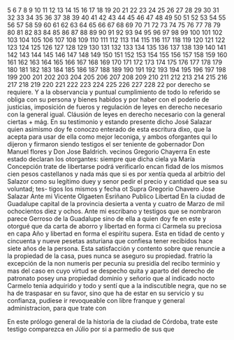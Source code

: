 5 6 7 8 9 10 11 12 13 14 15 16 17 18 19 20 21 22 23 24 25 26 27 28 29 30 31 32 33 34 35 36 37 38 39 40 41 42 43 44 45 46 47 48 49 50 51 52 53 54 55 56 57 58 59 60 61 62 63 64 65 66 67 68 69 70 71 72 73 74 75 76 77 78 79 80 81 82 83 84 85 86 87 88 89 90 91 92 93 94 95 96 97 98 99 100 101 102 103 104 105 106 107 108 109 110 111 112 113 114 115 116 117 118 119 120 121 122 123 124 125 126 127 128 129 130 131 132 133 134 135 136 137 138 139 140 141 142 143 144 145 146 147 148 149 150 151 152 153 154 155 156 157 158 159 160 161 162 163 164 165 166 167 168 169 170 171 172 173 174 175 176 177 178 179 180 181 182 183 184 185 186 187 188 189 190 191 192 193 194 195 196 197 198 199 200 201 202 203 204 205 206 207 208 209 210 211 212 213 214 215 216 217 218 219 220 221 222 223 224 225 226 227 228 22
por derecho se requiere. Y a la observancia y puntual cumplimiento de todo lo referido se obliga con su persona y bienes habidos y por haber con el poderio de justicias, imposición de fueros y regulación de leyes en derecho necesario con la general igual.
Cláusión de leyes en derecho necesario con la general ciertas + mág. En su testimonio y estando presente dicho José Salazar quien asimismo doy fe conoczo enterado de esta escritura dixo, que la acepta para usar de ella como mejor leconiga, y
ambos oforgantes qui lo dijeron y firmaron siendo testigos el ser teniente de gobernador Don Manuel flores y Don Jose Baldrich.
vecinos Gregorio Chayerra
En este estado declaran los otorgantes: siempre que dicha ciela ya María Concepción trate de libertarse podrá verificarlo encan fidad de los mismos cien pesos castellanos y nada más que
si es por xentía queda al arbitrio del Salazor como su legítimo duey y senor pedir el precio y cantidad que sea su voluntad; tes- tigos los mismos y fecha ot Supra Gregorio Chavero Jose Salazar
Ante mi Vicente Olgaeten
Esriñano Publico
Libertad
En la ciudad de Guadalupe capital de la provincia desierta a venta y cuatro de Marzo de mil ochocientos diez y ochos. Ante mi escribano y testigos que se nombraron parece Gerroso de la Guadalupe sino de ella a quien doy fe en este y otorgué que da carta de aborro y libertad en forma ci Carmela su preciosa en capa
Año y libertad en forma el espíritu supera. Esta en tidad de cento y cincuenta y nueve pesetas asturiana que confiesa tener recibidos hace siete años de la persona. Esta satisfacción y contento sobre que renuncie a la propiedad de la casa, pues nunca se aseguro su propiedad.
fratrio la excepción de la non numeris per pecunia su presidía del recibo terminio y mas del caso en cuyo virtud se despecho quita y aparto del derecho de patronato posey una propiedad dominio y señorio que al indicado nocto Carmelo tenia adquirido y todo
y sentí que a la indiscutible negra, que no se ha de traspasar en su favor, sino que ha de estar en su servicio y su confianza, pudiese ir revoqueable con libre franque y general administracion, para que trate con

En este prólogo general de la historia de la ciudad de Córdoba, trate este testigo comparezca en Júlio por si a parmedio de sus que